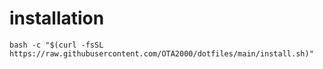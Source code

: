 # installation

`bash -c "$(curl -fsSL https://raw.githubusercontent.com/OTA2000/dotfiles/main/install.sh)"`
